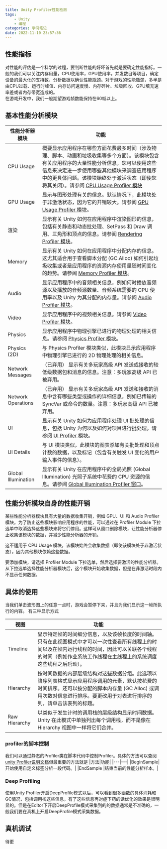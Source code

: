 ```yaml
---
title: Unity Profiler性能检测
tags: 
    - Unity
    - 编程
categories: 学习笔记
date: 2022-11-10 23:57:36
---
```

## 性能指标
对性能的评估是一个科学的过程，要判断性能的好坏首先就是要确定性能指标。一般的我们可以关注内存用量，CPU使用率，GPU使用率，并发数目等项目，确定设备的最大化的支持数，分析数据以确认性能瓶颈。对于游戏的性能瓶颈，多半是由CPU过载、运行时峰值、内存访问速度慢、内存碎片、垃圾回收、GPU填充速率差或者内存带宽造成的。
</br>
在游戏开发中，我们一般期望游戏帧数能保持在60帧以上。

## 基本性能分析模块
|性能分析器模块	|功能|
|---|---|
|CPU Usage|	概要显示应用程序在哪些方面花费最多时间（涉及物理、脚本、动画和垃圾收集等多个方面）。该模块包含有关应用程序的大量性能分析信息，您可以使用这些信息来决定进一步使用哪些其他模块来调查应用程序中的更具体问题。该模块始终处于激活状态（即使您将其关闭）。请参阅 [CPU Usage Profiler 模块](https://docs.unity.cn/cn/2019.4/Manual/ProfilerCPU.html)|
|GPU Usage|	显示与图形处理有关的信息。默认情况下，此模块处于非激活状态，因为它的开销较大。请参阅 [GPU Usage Profiler 模块](https://docs.unity.cn/cn/2019.4/Manual/ProfilerGPU.html)。|
|渲染	|显示有关 Unity 如何在应用程序中渲染图形的信息，包括有关静态和动态批处理、SetPass 和 Draw 调用、三角形和顶点的信息。请参阅 [Rendering Profiler 模块](https://docs.unity.cn/cn/2019.4/Manual/ProfilerRendering.html)。|
|Memory	|显示有关 Unity 如何在应用程序中分配内存的信息。这尤其适合用于查看脚本分配 (GC.Alloc) 如何引起垃圾收集或者是应用程序的资源内存使用量随时间变化的趋势。请参阅 [Memory Profiler 模块](https://docs.unity.cn/cn/2019.4/Manual/ProfilerMemory.html)。|
|Audio	|显示应用程序中的音频相关信息，例如何时播放音频源以及播放的音频源数量、音频系统需要的 CPU 使用率以及 Unity 为其分配的内存量。请参阅 [Audio Profiler 模块](https://docs.unity.cn/cn/2019.4/Manual/ProfilerAudio.html)。|
|Video	|显示应用程序中的视频相关信息。请参阅 [Video Profiler 模块](https://docs.unity.cn/cn/2019.4/Manual/profiler-vide-profiler-module)。|
|Physics	|显示应用程序中物理引擎已进行的物理处理的相关信息。请参阅 [Physics Profiler 模块](https://docs.unity.cn/cn/2019.4/Manual/ProfilerPhysics.html)。|
|Physics (2D)	|与 Physics Profiler 模块类似，此模块显示应用程序中物理引擎已进行的 2D 物理处理的相关信息。|
|Network Messages|（已弃用）	显示有关多玩家高级 API 发送或接收的较低级数据包和消息的信息。注意：多玩家高级 API 已被弃用。|
|Network Operations|（已弃用）	显示有关多玩家高级 API 发送和接收的消息中含有哪些类型或操作的详细信息，例如已传输的 SyncVar 或命令的数量。注意：多玩家高级 API 已被弃用。|
|UI	|显示有关 Unity 如何为应用程序处理 UI 批处理的信息，包括 Unity 为何以及如何对项目进行批处理。请参阅 [UI Profiler 模块](https://docs.unity.cn/cn/2019.4/Manual/ProfilerUI.html)。|
|UI Details|	与 UI 模块类似，此模块的图表添加有关批处理和顶点计数的数据，以及标记（包含有关触发 UI 变化的用户输入事件的信息）。|
|Global Illumination	|显示有关 Unity 在应用程序中的全局光照 (Global Illumination) 光照子系统中花费的 CPU 资源的信息。请参阅 [Global Illumination Profiler 窗口](https://docs.unity.cn/cn/2019.4/Manual/ProfilerGI.html)。|

## 性能分析模块自身的性能开销
某些性能分析器模块具有大量的数据收集开销，例如 GPU、UI 和 Audio Profiler 模块。为了防止这些模块影响应用程序的性能，可以通过在 Profiler Module 下拉选单中取消选择这些模块来将它们停用。这样可从窗口删除模块，让性能分析器停止收集该模块的数据，并减少性能分析器的开销。

这不适用于 CPU Usage 模块，该模块始终会收集数据（即使该模块处于非激活状态），因为其他模块依赖这些数据。

要添加模块，请选择 Profiler Module 下拉选单，然后选择要激活的性能分析器。从下拉选单选择性能分析器模块后，这个模块开始收集数据，但是在非激活时段内不显示任何数据。

## 具体的使用
当我们单击波形图上的任意一点时，游戏会暂停下来，并且为我们显示这一帧所执行的内容。
有三种显示方式

|视图	|功能|
|---|---|
|Timeline|	显示特定帧的时间细分信息，以及该帧长度的时间轴。只有在此视图模式中才可以一次性查看所有线程上的时间以及在帧内运行线程的时间，因此可以关联各个线程的时间（例如作业系统工作线程在主线程上的系统调度这些线程之后启动）。|
|Hierarchy|	按时间数据的内部层级结构对这些数据分组。此选项以降序列表格式显示应用程序调用的元素，默认按花费的时间排序。还可以按分配的脚本内存量 (GC Alloc) 或调用次数对信息进行排序。要更改用于对表进行排序的列，请单击该表列的标题。|
|Raw Hierarchy	|以类似于发生计时的调用栈的层级结构显示时间数据。Unity 在此模式中单独列出每个调用栈，而不是像在 Hierarchy 视图中一样将它们合并。|

### profiler的脚本控制
我们可以通过静态的Profiler类在脚本代码中控制Profiler。具体的方法可以查阅[unity Profiler说明文档](https://docs.unity.cn/cn/2020.3/ScriptReference/Profiling.Profiler.html)但最重要的方法就是
|方法|功能|
|---|---|
|BeginSample|开始使用自定义标签分析一段代码。|
|EndSample	|结束当前的性能分析样本。|

### Deep Profiling
使用Unity Profiler开启DeepProfile模式以后，可以看到很多函数的具体消耗和GC情况，包括调用栈这些信息，有了这些信息再对症下药的话优化的效果是很明显的。但是在Editor下开启DeepProfile模式采集到的的数据通常是不准确的，一般我们要在真机上开启DeepProfile模式采集数据。

## 真机调试
待更